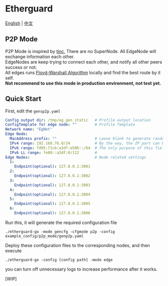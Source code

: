 # Etherguard
[English](#) | [中文](README_zh.md)

## P2P Mode

P2P Mode is inspired by [tinc](https://github.com/gsliepen/tinc), There are no SuperNode. All EdgeNode will exchange information each other.  
EdgeNodes are keep trying to connect each other, and notify all other peers success or not.  
All edges runs [Floyd-Warshall Algorithm](https://en.wikipedia.org/wiki/Floyd–Warshall_algorithm) locally and find the best route by it self.  
**Not recommend to use this mode in production environment, not test yet.**

## Quick Start
First, edit the `gensp2p.yaml`

```yaml
Config output dir: /tmp/eg_gen_static   # Profile output location
ConfigTemplate for edge node: ""        # Profile Template
Network name: "EgNet"
Edge Node:
  MacAddress prefix: ""                 # Leave blank to generate randomly
  IPv4 range: 192.168.76.0/24           # By the way, the IP part can be omitted.
  IPv6 range: fd95:71cb:a3df:e586::/64  # The only purpose of this field is to call the ip command after startup to add an ip to the tap interface
  IPv6 LL range: fe80::a3df:0/112       # 
Edge Nodes:                             # Node related settings
  1:
    Endpoint(optional): 127.0.0.1:3001
  2:
    Endpoint(optional): 127.0.0.1:3002
  3:
    Endpoint(optional): 127.0.0.1:3003
  4:
    Endpoint(optional): 127.0.0.1:3004
  5:
    Endpoint(optional): 127.0.0.1:3005
  6:
    Endpoint(optional): 127.0.0.1:3006
```

Run this, it will generate the required configuration file
```
./etherguard-go -mode gencfg -cfgmode p2p -config example_config/p2p_mode/genp2p.yaml
```

Deploy these configuration files to the corresponding nodes, and then execute  
```
./etherguard-go -config [config path] -mode edge
```

you can turn off unnecessary logs to increase performance after it works.

[WIP]